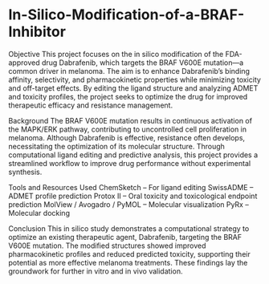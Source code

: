 # In-Silico-Modification-of-a-BRAF-Inhibitor
Objective
This project focuses on the in silico modification of the FDA-approved drug Dabrafenib, which targets the BRAF V600E mutation—a common driver in melanoma. The aim is to enhance Dabrafenib’s binding affinity, selectivity, and pharmacokinetic properties while minimizing toxicity and off-target effects. By editing the ligand structure and analyzing ADMET and toxicity profiles, the project seeks to optimize the drug for improved therapeutic efficacy and resistance management.

Background
The BRAF V600E mutation results in continuous activation of the MAPK/ERK pathway, contributing to uncontrolled cell proliferation in melanoma. Although Dabrafenib is effective, resistance often develops, necessitating the optimization of its molecular structure. Through computational ligand editing and predictive analysis, this project provides a streamlined workflow to improve drug performance without experimental synthesis.

Tools and Resources Used
ChemSketch – For ligand editing
SwissADME – ADMET profile prediction
Protox II – Oral toxicity and toxicological endpoint prediction
MolView / Avogadro / PyMOL – Molecular visualization
PyRx – Molecular docking 

Conclusion
This in silico study demonstrates a computational strategy to optimize an existing therapeutic agent, Dabrafenib, targeting the BRAF V600E mutation. The modified structures showed improved pharmacokinetic profiles and reduced predicted toxicity, supporting their potential as more effective melanoma treatments. These findings lay the groundwork for further in vitro and in vivo validation.
